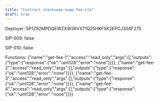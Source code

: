 ```yaml
---
title: "Contract stackswap-swap-fee-v1a"
draft: true
---
```

Deployer: SP1Z92MPDQEWZXW36VX71Q25HKF5K2EPCJ304F275

SIP-009: false

SIP-010: false

Functions:
{"name":"get-fee-1","access":"read_only","args":[],"outputs":{"type":{"response":{"ok":"uint128","error":"none"}}}}, {"name":"get-fee-2","access":"read_only","args":[],"outputs":{"type":{"response":{"ok":"uint128","error":"none"}}}}, {"name":"get-fee-3","access":"read_only","args":[],"outputs":{"type":{"response":{"ok":"uint128","error":"none"}}}}, {"name":"get-fee-4","access":"read_only","args":[],"outputs":{"type":{"response":{"ok":"uint128","error":"none"}}}}
